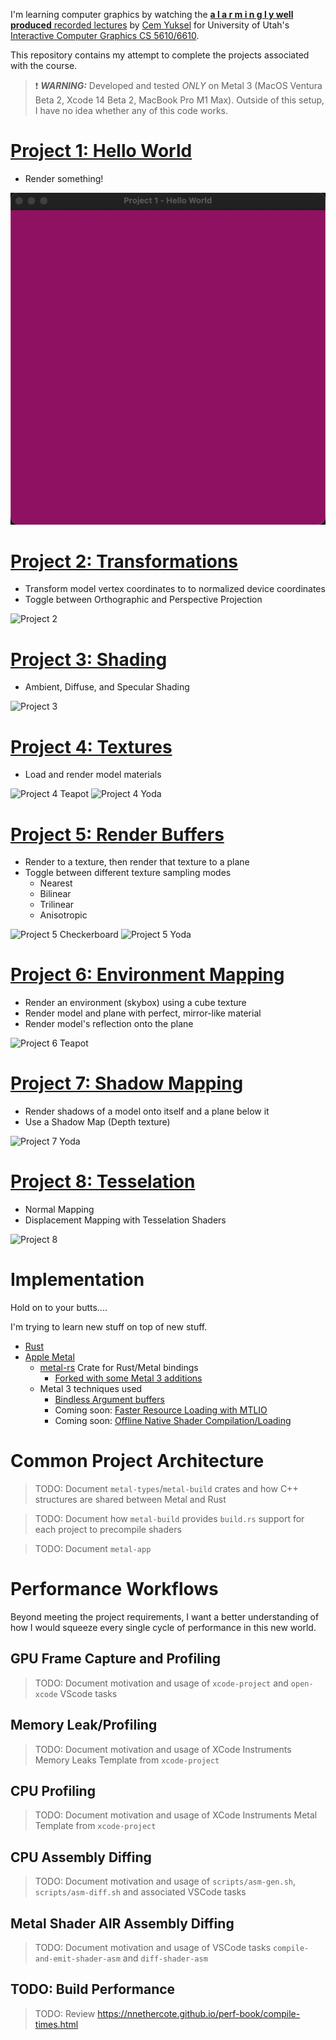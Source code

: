 I'm learning computer graphics by watching the [**a l a r m i n g l y well produced** recorded lectures](https://www.youtube.com/playlist?list=PLplnkTzzqsZS3R5DjmCQsqupu43oS9CFN) by [Cem Yuksel](http://www.cemyuksel.com/) for University of Utah's [Interactive Computer Graphics CS 5610/6610](https://graphics.cs.utah.edu/courses/cs6610/spring2022/).

This repository contains my attempt to complete the projects associated with the course.

> :exclamation: **_WARNING:_** Developed and tested *ONLY* on Metal 3 (MacOS Ventura Beta 2, Xcode 14 Beta 2, MacBook Pro M1 Max). Outside of this setup, I have no idea whether any of this code works.

# [Project 1: Hello World](./proj-1-hello-world/)

- Render something!

![Project 1](./proj-1-hello-world/p1.gif)


# [Project 2: Transformations](./proj-2-transformations/)

- Transform model vertex coordinates to to normalized device coordinates
- Toggle between Orthographic and Perspective Projection

![Project 2](./proj-2-transformations/p2.gif)


# [Project 3: Shading](./proj-3-shading/)

- Ambient, Diffuse, and Specular Shading

![Project 3](./proj-3-shading/p3.gif)


# [Project 4: Textures](./proj-4-textures/)

- Load and render model materials

![Project 4 Teapot](./proj-4-textures/p4.gif)
![Project 4 Yoda](./proj-4-textures/p4-yoda.gif)


# [Project 5: Render Buffers](./proj-5-render-buffers/)

- Render to a texture, then render that texture to a plane
- Toggle between different texture sampling modes
    - Nearest
    - Bilinear
    - Trilinear
    - Anisotropic

![Project 5 Checkerboard](./proj-5-render-buffers/p5-checkerboard.gif)
![Project 5 Yoda](./proj-5-render-buffers/p5-yoda.gif)


# [Project 6: Environment Mapping](./proj-6-environment-mapping/)

- Render an environment (skybox) using a cube texture
- Render model and plane with perfect, mirror-like material
- Render model's reflection onto the plane

![Project 6 Teapot](./proj-6-environment-mapping/p6-teapot.gif)


# [Project 7: Shadow Mapping](./proj-7-shadow-mapping/)

- Render shadows of a model onto itself and a plane below it
- Use a Shadow Map (Depth texture)

![Project 7 Yoda](./proj-7-shadow-mapping/p7-yoda.gif)


# [Project 8: Tesselation](./proj-8-tesselation/)

- Normal Mapping
- Displacement Mapping with Tesselation Shaders

![Project 8](./proj-8-tesselation/p8.gif)


# Implementation

Hold on to your butts....

I'm trying to learn new stuff on top of new stuff.

- [Rust](https://www.rust-lang.org/)
- [Apple Metal](https://developer.apple.com/metal/)
    - [metal-rs](https://github.com/gfx-rs/metal-rs) Crate for Rust/Metal bindings
        - [Forked with some Metal 3 additions](https://github.com/gfx-rs/metal-rs/compare/master...peterwmwong:metal3)
    - Metal 3 techniques used
        - [Bindless Argument buffers](https://developer.apple.com/videos/play/wwdc2022/10101/)
        - Coming soon: [Faster Resource Loading with MTLIO](https://developer.apple.com/videos/play/wwdc2022/10104/)
        - Coming soon: [Offline Native Shader Compilation/Loading](https://developer.apple.com/videos/play/wwdc2022/10102/)

# Common Project Architecture

> TODO: Document `metal-types`/`metal-build` crates and how C++ structures are shared between Metal and Rust

> TODO: Document how `metal-build` provides `build.rs` support for each project to precompile shaders

> TODO: Document `metal-app`

# Performance Workflows

Beyond meeting the project requirements, I want a better understanding of how I would squeeze every single cycle of performance in this new world.

## GPU Frame Capture and Profiling

> TODO: Document motivation and usage of `xcode-project` and `open-xcode` VScode tasks

## Memory Leak/Profiling

> TODO: Document motivation and usage of XCode Instruments Memory Leaks Template from `xcode-project`

## CPU Profiling

> TODO: Document motivation and usage of XCode Instruments Metal Template from `xcode-project`

## CPU Assembly Diffing

> TODO: Document motivation and usage of `scripts/asm-gen.sh`, `scripts/asm-diff.sh` and associated VSCode tasks

## Metal Shader AIR Assembly Diffing

> TODO: Document motivation and usage of VSCode tasks `compile-and-emit-shader-asm` and `diff-shader-asm`

## TODO: Build Performance

> TODO: Review https://nnethercote.github.io/perf-book/compile-times.html
